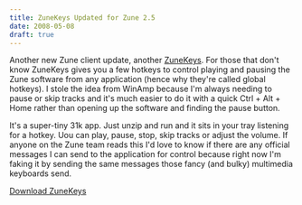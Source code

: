 ```yaml
---
title: ZuneKeys Updated for Zune 2.5
date: 2008-05-08
draft: true
---
```


Another new Zune client update, another [ZuneKeys](/zunekeys-global-hotkey-support-for-zune). For those that don't know ZuneKeys gives you a few hotkeys to control playing and pausing the Zune software from any application (hence why they're called global hotkeys). I stole the idea from WinAmp because I'm always needing to pause or skip tracks and it's much easier to do it with a quick Ctrl + Alt + Home rather than opening up the software and finding the pause button.

It's a super-tiny 31k app. Just unzip and run and it sits in your tray listening for a hotkey. Uou can play, pause, stop, skip tracks or adjust the volume. If anyone on the Zune team reads this I'd love to know if there are any official messages I can send to the application for control because right now I'm faking it by sending the same messages those fancy (and bulky) multimedia keyboards send.

[Download ZuneKeys](/downloads/ZuneKeys.zip)
